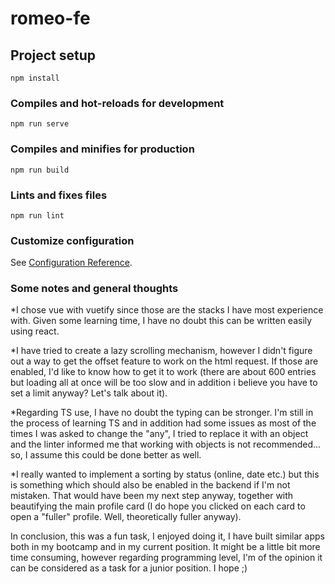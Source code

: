 # romeo-fe

## Project setup
```
npm install
```

### Compiles and hot-reloads for development
```
npm run serve
```

### Compiles and minifies for production
```
npm run build
```

### Lints and fixes files
```
npm run lint
```

### Customize configuration
See [Configuration Reference](https://cli.vuejs.org/config/).

### Some notes and general thoughts
*I chose vue with vuetify since those are the stacks I have most experience with. Given some learning time, I have no doubt this can be written easily using react.
 
*I have tried to create a lazy scrolling mechanism, however I didn't figure out a way to get the offset feature to work on the html request.
If those are enabled, I'd like to know how to get it to work (there are about 600 entries but loading all at once will be too slow
and in addition i believe you have to set a limit anyway? Let's talk about it).
 
*Regarding TS use, I have no doubt the typing can be stronger. I'm still in the process of learning TS
and in addition had some issues as most of the times I was asked to change the "any", I tried to replace it
with an object and the linter informed me that working with objects is not recommended... so, I assume this could be done better as well.
 
*I really wanted to implement a sorting by status (online, date etc.) but this is something which should also be enabled in the backend if I'm not mistaken. That would have been my next step anyway, together with beautifying the main profile card (I do hope you clicked on each card to open a "fuller" profile. Well, theoretically fuller anyway).
 
In conclusion, this was a fun task, I enjoyed doing it, I have built similar apps both in my bootcamp and in my current position.
It might be a little bit more time consuming, however regarding programming level, I'm of the opinion it can be considered as a task for a junior position. I hope ;)